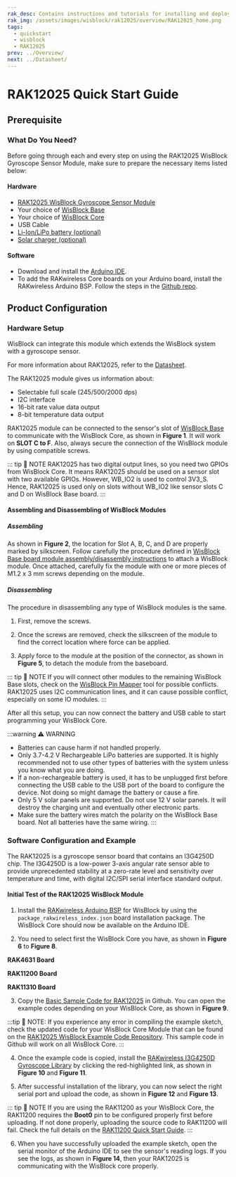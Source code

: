 ```yaml
---
rak_desc: Contains instructions and tutorials for installing and deploying your RAK12025. Instructions are written in a detailed and step-by-step manner for an easier experience in setting up your device. Aside from the hardware configuration, it also contains a software setup that includes detailed example codes that will help you get started.
rak_img: /assets/images/wisblock/rak12025/overview/RAK12025_home.png
tags:
  - quickstart
  - wisblock
  - RAK12025
prev: ../Overview/
next: ../Datasheet/
---
```


# RAK12025 Quick Start Guide

## Prerequisite

### What Do You Need?

Before going through each and every step on using the RAK12025 WisBlock Gyroscope Sensor Module, make sure to prepare the necessary items listed below:

#### Hardware

- [RAK12025 WisBlock Gyroscope Sensor Module](https://store.rakwireless.com/products/rak12025-gyroscope-sensor-module?utm_source=RAK12025&utm_medium=Document&utm_campaign=BuyFromStore)
- Your choice of [WisBlock Base](https://store.rakwireless.com/collections/wisblock-base)
- Your choice of [WisBlock Core](https://store.rakwireless.com/collections/wisblock-core)
- USB Cable
- [Li-Ion/LiPo battery (optional)](https://store.rakwireless.com/collections/wisblock-accessory/products/battery-connector-cable?utm_source=BatteryConnector&utm_medium=Document&utm_campaign=BuyFromStore)
- [Solar charger (optional)](https://store.rakwireless.com/collections/wisblock-accessory/products/solar-panel-connector-cable?utm_source=SolarPanelConnector&utm_medium=Document&utm_campaign=BuyFromStore)

#### Software

- Download and install the [Arduino IDE](https://www.arduino.cc/en/Main/Software).
- To add the RAKwireless Core boards on your Arduino board, install the RAKwireless Arduino BSP. Follow the steps in the [Github repo](https://github.com/RAKWireless/RAKwireless-Arduino-BSP-Index).

## Product Configuration

### Hardware Setup

WisBlock can integrate this module which extends the WisBlock system with a gyroscope sensor.

For more information about RAK12025, refer to the [Datasheet](../Datasheet/).

The RAK12025 module gives us information about:

- Selectable full scale (245/500/2000&nbsp;dps)
- I2C interface
- 16-bit rate value data output
- 8-bit temperature data output

RAK12025 module can be connected to the sensor's slot of [WisBlock Base](https://docs.rakwireless.com/Product-Categories/WisBlock/#wisblock-base) to communicate with the WisBlock Core, as shown in **Figure 1**. It will work on **SLOT C to F**. Also, always secure the connection of the WisBlock module by using compatible screws.

::: tip 📝 NOTE
RAK12025 has two digital output lines, so you need two GPIOs from WisBlock Core. It means RAK12025 should be used on a sensor slot with two available GPIOs. However, WB_IO2 is used to control 3V3_S. Hence, RAK12025 is used only on slots without WB_IO2 like sensor slots C and D on WisBlock Base board.
:::

<rk-img
  src="/assets/images/wisblock/rak12025/quickstart/rak12025_assembly.png"
  width="70%"
  caption="RAK12025 connection to WisBlock Base"
/>

#### Assembling and Disassembling of WisBlock Modules

##### Assembling

As shown in **Figure 2**, the location for Slot A, B, C, and D are properly marked by silkscreen. Follow carefully the procedure defined in [WisBlock Base board module assembly/disassembly instructions](https://docs.rakwireless.com/Knowledge-Hub/Learn/RAK5005-O-Baseboard-Installation-Guide/) to attach a WisBlock module. Once attached, carefully fix the module with one or more pieces of M1.2 x 3&nbsp;mm screws depending on the module.

<rk-img
  src="/assets/images/wisblock/rak12025/quickstart/f2_rak12025_mounting.png"
  width="70%"
  caption="RAK12025 connection to WisBlock Base"
/>

##### Disassembling

The procedure in disassembling any type of WisBlock modules is the same.

1. First, remove the screws.

<rk-img
  src="/assets/images/wisblock/rak12025/quickstart/16.removing-screws.png"
  width="70%"
  caption="Removing screws from the WisBlock module"
/>

2. Once the screws are removed, check the silkscreen of the module to find the correct location where force can be applied.

<rk-img
  src="/assets/images/wisblock/rak12025/quickstart/17.detaching-silkscreen.png"
  width="70%"
  caption="Detaching silkscreen on the WisBlock module"
/>

3. Apply force to the module at the position of the connector, as shown in **Figure 5**, to detach the module from the baseboard.

<rk-img
  src="/assets/images/wisblock/rak12025/quickstart/18.detaching-module.png"
  width="70%"
  caption="Applying even forces on the proper location of a WisBlock module"
/>

::: tip 📝 NOTE
If you will connect other modules to the remaining WisBlock Base slots, check on the [WisBlock Pin Mapper](https://docs.rakwireless.com/Knowledge-Hub/Pin-Mapper/) tool for possible conflicts. RAK12025 uses I2C communication lines, and it can cause possible conflict, especially on some IO modules.
:::

After all this setup, you can now connect the battery and USB cable to start programming your WisBlock Core.

:::warning ⚠️ WARNING
- Batteries can cause harm if not handled properly.
- Only 3.7-4.2&nbsp;V Rechargeable LiPo batteries are supported. It is highly recommended not to use other types of batteries with the system unless you know what you are doing.
- If a non-rechargeable battery is used, it has to be unplugged first before connecting the USB cable to the USB port of the board to configure the device. Not doing so might damage the battery or cause a fire.
- Only 5&nbsp;V solar panels are supported. Do not use 12&nbsp;V solar panels. It will destroy the charging unit and eventually other electronic parts.
- Make sure the battery wires match the polarity on the WisBlock Base board. Not all batteries have the same wiring.
:::

### Software Configuration and Example

The RAK12025 is a gyroscope sensor board that contains an I3G4250D chip. The I3G4250D is a low-power 3-axis angular rate sensor able to provide unprecedented stability at a zero-rate level and sensitivity over temperature and time, with digital I2C/SPI serial interface standard output.

#### Initial Test of the RAK12025 WisBlock Module

1. Install the [RAKwireless Arduino BSP](https://github.com/RAKWireless/RAKwireless-Arduino-BSP-Index) for WisBlock by using the `package_rakwireless_index.json` board installation package. The WisBlock Core should now be available on the Arduino IDE.

2. You need to select first the WisBlock Core you have, as shown in **Figure 6** to **Figure 8**.

**RAK4631 Board**
<rk-img
  src="/assets/images/wisblock/rak12025/quickstart/rak4631_board.png"
  width="100%"
  caption="Selecting RAK4631 as WisBlock Core"
/>

**RAK11200 Board**
<rk-img
  src="/assets/images/wisblock/rak12025/quickstart/rak11200_board.png"
  width="100%"
  caption="Selecting RAK11200 as WisBlock Core"
/>

**RAK11310 Board**
<rk-img
  src="/assets/images/wisblock/rak12025/quickstart/rak11300_board.png"
  width="100%"
  caption="Selecting RAK11300 as WisBlock Core"
/>

3. Copy the [Basic Sample Code for RAK12025](https://github.com/RAKWireless/RAK12025-I3G4250D/blob/main/examples/RAK12025_I3G4250D_Gyroscope/RAK12025_I3G4250D_Gyroscope.ino) in Github. You can open the example codes depending on your WisBlock Core, as shown in **Figure 9**.

:::tip 📝 NOTE:
If you experience any error in compiling the example sketch, check the updated code for your WisBlock Core Module that can be found on the [RAK12025 WisBlock Example Code Repository](https://github.com/RAKWireless/RAK12025-I3G4250D/tree/main/examples). This sample code in Github will work on all WisBlock Core.
:::

<rk-img
  src="/assets/images/wisblock/rak12025/quickstart/rak4631_example.png"
  width="100%"
  caption="Copying the RAK12025 example code for RAK4631 WisBlock Core"
/>

4. Once the example code is copied, install the [RAKwireless I3G4250D Gyroscope Library](https://github.com/RAKWireless/RAK12025-I3G4250D) by clicking the red-highlighted link, as shown in **Figure 10** and **Figure 11**.

<rk-img
  src="/assets/images/wisblock/rak12025/quickstart/rak12025_library.png"
  width="100%"
  caption="Installing the compatible library for RAK12025 Gyroscope Sensor Module"
/>

<rk-img
  src="/assets/images/wisblock/rak12025/quickstart/rak12025_library_installed.png"
  width="100%"
  caption="Successful installing the library for RAK12025 Gyroscope Sensor Module"
/>

5. After successful installation of the library, you can now select the right serial port and upload the code, as shown in **Figure 12** and **Figure 13**.

::: tip 📝 NOTE
If you are using the RAK11200 as your WisBlock Core, the RAK11200 requires the **Boot0** pin to be configured properly first before uploading. If not done properly, uploading the source code to RAK11200 will fail. Check the full details on the [RAK11200 Quick Start Guide](https://docs.rakwireless.com/Product-Categories/WisBlock/RAK11200/Quickstart/#uploading-to-wisblock).
:::

<rk-img
  src="/assets/images/wisblock/rak12025/quickstart/select_port.png"
  width="100%"
  caption="Selecting the correct serial port"
/>

<rk-img
  src="/assets/images/wisblock/rak12025/quickstart/upload.png"
  width="100%"
  caption="Uploading the RAK12025 example code"
/>

6. When you have successfully uploaded the example sketch, open the serial monitor of the Arduino IDE to see the sensor's reading logs. If you see the logs, as shown in **Figure 14**, then your RAK12025 is communicating with the WisBlock core properly.

<rk-img
  src="/assets/images/wisblock/rak12025/quickstart/gyroscope_logs.png"
  width="100%"
  caption="RAK12025 Gyroscope Sensor Module Data Logs"
/>

